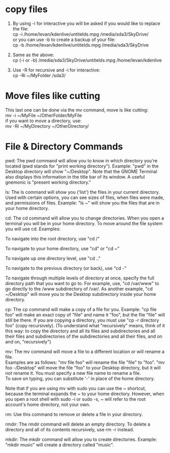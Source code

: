 # copy files  
1) By using -i for interactive you will be asked if you would like to replace the file:  
cp -i /home/levan/kdenlive/untitelds.mpg /media/sda3/SkyDrive/  
or you can use -b to create a backup of your file:  
cp -b /home/levan/kdenlive/untitelds.mpg /media/sda3/SkyDrive  

2) Same as the above:  
cp (-i or -b) /media/sda3/SkyDrive/untitelds.mpg /home/levan/kdenlive  

3) Use -R for recursive and -i for interactive:  
cp -Ri ~/MyFolder /sda3/  

# Move files like cutting  
This last one can be done via the mv command, move is like cutting:  
mv -i ~/MyFile ~/OtherFolder/MyFile  
if you want to move a directory, use:  
mv -Ri ~/MyDirectory ~/OtherDirectory/   


# File & Directory Commands   

pwd: The pwd command will allow you to know in which directory you're located (pwd stands for "print working directory"). Example: "pwd" in the Desktop directory will show "~/Desktop". Note that the GNOME Terminal also displays this information in the title bar of its window. A useful gnemonic is "present working directory."   

ls: The ls command will show you ('list') the files in your current directory. Used with certain options, you can see sizes of files, when files were made, and permissions of files. Example: "ls ~" will show you the files that are in your home directory.    

cd: The cd command will allow you to change directories. When you open a terminal you will be in your home directory. To move around the file system you will use cd. Examples:   

To navigate into the root directory, use "cd /"   

To navigate to your home directory, use "cd" or "cd ~"   

To navigate up one directory level, use "cd .."    

To navigate to the previous directory (or back), use "cd -"   

To navigate through multiple levels of directory at once, specify the full directory path that you want to go to. For example, use, "cd /var/www" to go directly to the /www subdirectory of /var/. As another example, "cd ~/Desktop" will move you to the Desktop subdirectory inside your home directory.   

cp: The cp command will make a copy of a file for you. Example: "cp file foo" will make an exact copy of "file" and name it "foo", but the file "file" will still be there. If you are copying a directory, you must use "cp -r directory foo" (copy recursively). (To understand what "recursively" means, think of it this way: to copy the directory and all its files and subdirectories and all their files and subdirectories of the subdirectories and all their files, and on and on, "recursively")  

mv: The mv command will move a file to a different location or will rename a file.   
Examples are as follows: "mv file foo" will rename the file "file" to "foo". "mv foo -/Desktop" will move the file "foo" to your Desktop directory, but it will not rename it. You must specify a new file name to rename a file.  
To save on typing, you can substitute '-' in place of the home directory.  

Note that if you are using mv with sudo you can use the ~ shortcut, because the terminal expands the ~ to your home directory. However, when you open a root shell with sudo -i or sudo -s, ~ will refer to the root account's home directory, not your own.   

rm: Use this command to remove or delete a file in your directory.  

rmdir: The rmdir command will delete an empty directory. To delete a directory and all of its contents recursively, use rm -r instead.  

mkdir: The mkdir command will allow you to create directories. Example: "mkdir music" will create a directory called "music". 

